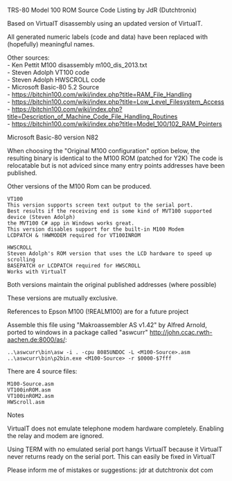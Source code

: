  TRS-80 Model 100 ROM Source Code Listing by JdR (Dutchtronix)

 Based on VirtualT disassembly using an updated version of VirtualT.
 
 All generated numeric labels (code and data) have been replaced with
 (hopefully) meaningful names.

 Other sources:</br>
 	- Ken Pettit M100 disassembly m100_dis_2013.txt </br>
	- Steven Adolph VT100 code</br>
	- Steven Adolph HWSCROLL code</br>
	- Microsoft Basic-80 5.2 Source</br>
	- https://bitchin100.com/wiki/index.php?title=RAM_File_Handling</br>
	- https://bitchin100.com/wiki/index.php?title=Low_Level_Filesystem_Access</br>
	- https://bitchin100.com/wiki/index.php?title=Description_of_Machine_Code_File_Handling_Routines</br>
	- https://bitchin100.com/wiki/index.php?title=Model_100/102_RAM_Pointers</br>

Microsoft Basic-80 version N82

 When choosing the "Original M100 configuration" option below, the resulting binary is identical to the M100 ROM (patched for Y2K)
 The code is relocatable but is not adviced since many entry points addresses have been published.

 Other versions of the M100 Rom can be produced.

 	VT100
	This version supports screen text output to the serial port. 
	Best results if the receiving end is some kind of MVT100 supported device (Steven Adolph)
	the MVT100 C# app in Windows works great.
	This version disables support for the built-in M100 Modem
	LCDPATCH & !HWMODEM required for VT100INROM

	HWSCROLL
	Steven Adolph's ROM version that uses the LCD hardware to speed up scrolling
	BASEPATCH or LCDPATCH required for HWSCROLL
	Works with VirtualT

 Both versions maintain the original published addresses (where possible)

 These versions are mutually exclusive.

 References to Epson M100 (!REALM100) are for a future project

 Assemble this file using "Makroassembler AS v1.42" by Alfred Arnold, ported to windows in a package
 called "aswcurr" http://john.ccac.rwth-aachen.de:8000/as/:

	..\aswcurr\bin\asw -i . -cpu 8085UNDOC -L <M100-Source>.asm
	..\aswcurr\bin\p2bin.exe <M100-Source> -r $0000-$7fff

 There are 4 source files:

	M100-Source.asm
	VT100inROM.asm
	VT100inROM2.asm
	HWScroll.asm
	
 Notes
 
VirtualT does not emulate telephone modem hardware completely.
Enabling the relay and modem are ignored.</br>


Using TERM with no emulated serial port hangs VirtualT because it VirtualT
never returns ready on the serial port. This can easily be fixed in VirtualT</br>

Please inform me of mistakes or suggestions: jdr at dutchtronix dot com

